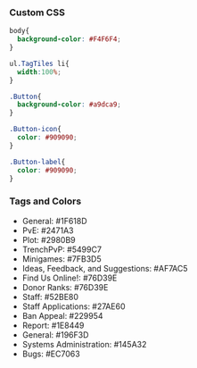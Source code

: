 ### Custom CSS
```CSS
body{
  background-color: #F4F6F4; 
}

ul.TagTiles li{
  width:100%;
}

.Button{
  background-color: #a9dca9;
}

.Button-icon{
  color: #909090;
}

.Button-label{
  color: #909090;
}
```

### Tags and Colors
* General: #1F618D
* PvE: #2471A3
* Plot: #2980B9
* TrenchPvP: #5499C7
* Minigames: #7FB3D5
* Ideas, Feedback, and Suggestions: #AF7AC5
* Find Us Online!: #76D39E
* Donor Ranks: #76D39E
* Staff: #52BE80
* Staff Applications: #27AE60
* Ban Appeal: #229954
* Report: #1E8449
* General: #196F3D
* Systems Administration: #145A32
* Bugs: #EC7063
